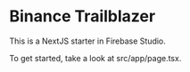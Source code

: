 
# Binance Trailblazer

This is a NextJS starter in Firebase Studio.

To get started, take a look at src/app/page.tsx.
